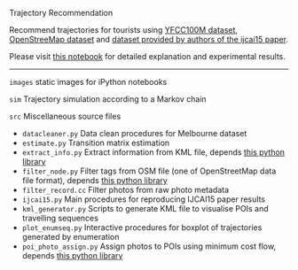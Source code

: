 Trajectory Recommendation

Recommend trajectories for tourists using [YFCC100M dataset](http://www.referitgame.com/vicente/flickr100M/),
[OpenStreeMap dataset](http://www.openstreetmap.org/) and 
[dataset provided by authors of the ijcai15 paper](https://sites.google.com/site/limkwanhui/datacode#ijcai15).

Please visit [this notebook](./notes.ipynb) for detailed explanation and experimental results.

--------------------

```images``` static images for iPython notebooks

```sim``` Trajectory simulation according to a Markov chain

```src``` Miscellaneous source files 

 * ```datacleaner.py``` Data clean procedures for Melbourne dataset
 * ```estimate.py``` Transition matrix estimation
 * ```extract_info.py``` Extract information from KML file, depends [this python library](https://fastkml.readthedocs.org/en/latest/)
 * ```filter_node.py``` Filter tags from OSM file (one of OpenStreetMap data file format), depends [this python library](http://imposm.org/docs/imposm/latest/)
 * ```filter_record.cc``` Filter photos from raw photo metadata
 * ```ijcai15.py``` Main procedures for reproducing IJCAI15 paper results
 * ```kml_generator.py``` Scripts to generate KML file to visualise POIs and travelling sequences
 * ```plot_enumseq.py``` Interactive procedures for boxplot of trajectories generated by enumeration
 * ```poi_photo_assign.py``` Assign photos to POIs using minimum cost flow, depends [this python library](https://networkx.github.io/)
